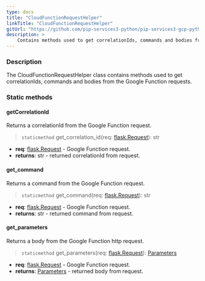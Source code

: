 ```yaml
---
type: docs
title: "CloudFunctionRequestHelper"
linkTitle: "CloudFunctionRequestHelper"
gitUrl: "https://github.com/pip-services3-python/pip-services3-gcp-python"
description: >
    Contains methods used to get correlationIds, commands and bodies from the Google Function requests.
---
```


### Description

The CloudFunctionRequestHelper class contains methods used to get correlationIds, commands and bodies from the Google Function requests.


### Static methods

#### getCorrelationId
Returns a correlationId from the Google Function request.

> `staticmethod` get_correlation_id(req: [flask.Request](https://flask.palletsprojects.com/en/2.1.x/api/#incoming-request-data)): str

- **req**: [flask.Request](https://flask.palletsprojects.com/en/2.1.x/api/#incoming-request-data) - Google Function request.
- **returns**: str - returned correlationId from request.

#### get_command
Returns a command from the Google Function request.

> `staticmethod` get_command(req: [flask.Request](https://flask.palletsprojects.com/en/2.1.x/api/#incoming-request-data)): str

- **req**: [flask.Request](https://flask.palletsprojects.com/en/2.1.x/api/#incoming-request-data) - Google Function request.
- **returns**: str - returned command from request.

#### get_parameters
Returns a body from the Google Function http request.

> `staticmethod` get_parameters(req: [flask.Request](https://flask.palletsprojects.com/en/2.1.x/api/#incoming-request-data)): [Parameters](../../../commons/run/parameters)

- **req**: [flask.Request](https://flask.palletsprojects.com/en/2.1.x/api/#incoming-request-data) - Google Function request.
- **returns**: [Parameters](../../../commons/run/parameters) - returned body from request.

